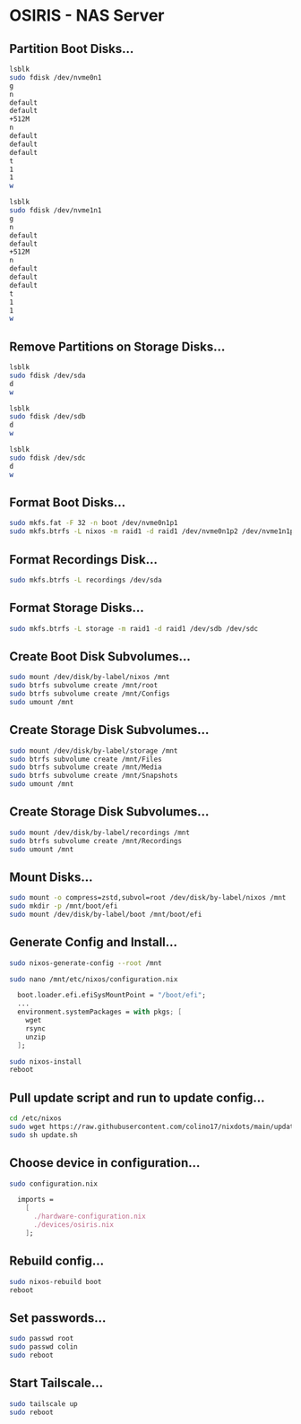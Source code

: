 # OSIRIS - NAS Server

## Partition Boot Disks...
```bash
lsblk
sudo fdisk /dev/nvme0n1
g
n
default
default
+512M
n
default
default
default
t
1
1
w
```

```bash
lsblk
sudo fdisk /dev/nvme1n1
g
n
default
default
+512M
n
default
default
default
t
1
1
w
```

## Remove Partitions on Storage Disks...
```bash
lsblk
sudo fdisk /dev/sda
d
w
```

```bash
lsblk
sudo fdisk /dev/sdb
d
w
```

```bash
lsblk
sudo fdisk /dev/sdc
d
w
```

## Format Boot Disks...
```bash
sudo mkfs.fat -F 32 -n boot /dev/nvme0n1p1
sudo mkfs.btrfs -L nixos -m raid1 -d raid1 /dev/nvme0n1p2 /dev/nvme1n1p2
```

## Format Recordings Disk...
```bash
sudo mkfs.btrfs -L recordings /dev/sda
```

## Format Storage Disks...
```bash
sudo mkfs.btrfs -L storage -m raid1 -d raid1 /dev/sdb /dev/sdc
```

## Create Boot Disk Subvolumes...
```bash
sudo mount /dev/disk/by-label/nixos /mnt
sudo btrfs subvolume create /mnt/root
sudo btrfs subvolume create /mnt/Configs
sudo umount /mnt
```

## Create Storage Disk Subvolumes...
```bash
sudo mount /dev/disk/by-label/storage /mnt
sudo btrfs subvolume create /mnt/Files
sudo btrfs subvolume create /mnt/Media
sudo btrfs subvolume create /mnt/Snapshots
sudo umount /mnt
```


## Create Storage Disk Subvolumes...
```bash
sudo mount /dev/disk/by-label/recordings /mnt
sudo btrfs subvolume create /mnt/Recordings
sudo umount /mnt
```

## Mount Disks...
```bash
sudo mount -o compress=zstd,subvol=root /dev/disk/by-label/nixos /mnt
sudo mkdir -p /mnt/boot/efi
sudo mount /dev/disk/by-label/boot /mnt/boot/efi
```

## Generate Config and Install...
```bash
sudo nixos-generate-config --root /mnt
```

```bash
sudo nano /mnt/etc/nixos/configuration.nix
```

```nix
  boot.loader.efi.efiSysMountPoint = "/boot/efi";
  ...
  environment.systemPackages = with pkgs; [
    wget
    rsync
    unzip
  ];
```

```bash
sudo nixos-install
reboot
```

## Pull update script and run to update config...
```bash
cd /etc/nixos
sudo wget https://raw.githubusercontent.com/colino17/nixdots/main/update.sh
sudo sh update.sh
```

## Choose device in configuration...
```bash
sudo configuration.nix
```
```nix
  imports =
    [
      ./hardware-configuration.nix
      ./devices/osiris.nix
    ];
```

## Rebuild config...
```bash
sudo nixos-rebuild boot
reboot
```

## Set passwords...
```bash
sudo passwd root
sudo passwd colin
sudo reboot
```

## Start Tailscale...
```bash
sudo tailscale up
sudo reboot
```
